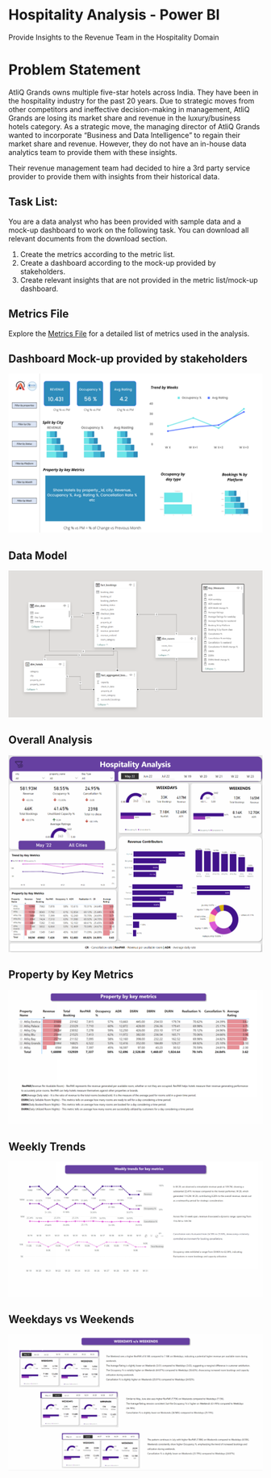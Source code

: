 # Hospitality Analysis - Power BI
Provide Insights to the Revenue Team in the Hospitality Domain

# Problem Statement
AtliQ Grands owns multiple five-star hotels across India. They have been in the hospitality industry for the past 20 years. Due to strategic moves from other competitors and ineffective decision-making in management, AtliQ Grands are losing its market share and revenue in the luxury/business hotels category. As a strategic move, the managing director of AtliQ Grands wanted to incorporate “Business and Data Intelligence” to regain their market share and revenue. However, they do not have an in-house data analytics team to provide them with these insights.

Their revenue management team had decided to hire a 3rd party service provider to provide them with insights from their historical data.

## Task List:
You are a data analyst who has been provided with sample data and a mock-up dashboard to work on the following task. You can download all relevant documents from the download section.

1. Create the metrics according to the metric list.
2. Create a dashboard according to the mock-up provided by stakeholders.
3. Create relevant insights that are not provided in the metric list/mock-up dashboard.

## Metrics File
Explore the [Metrics File](https://github.com/ayushi1206agrawal/Hospitality_Analysis_Power_BI/blob/main/Metrics/metrics%20list.xlsx) for a detailed list of metrics used in the analysis.


## Dashboard Mock-up provided by stakeholders
![Mock-up Dashboard](https://github.com/ayushi1206agrawal/Hospitality_Analysis_Power_BI/blob/main/Metrics/mock%20up%20dashboard_atliq%20grands.png)

## Data Model
![Data Model](https://github.com/ayushi1206agrawal/Hospitality_Analysis_Power_BI/blob/main/Metrics/Data_Model.png)

## Overall Analysis
![Overview](https://github.com/ayushi1206agrawal/Hospitality_Analysis_Power_BI/blob/main/Metrics/Overview.png)

## Property by Key Metrics
![Property by key metrics](https://github.com/ayushi1206agrawal/Hospitality_Analysis_Power_BI/blob/main/Metrics/Property_by_Key_Metrics.png)

## Weekly Trends
![Weekly Trends](https://github.com/ayushi1206agrawal/Hospitality_Analysis_Power_BI/blob/main/Metrics/Weekly_Trends.png)

## Weekdays vs Weekends
![Weekdays vs Weekends](https://github.com/ayushi1206agrawal/Hospitality_Analysis_Power_BI/blob/main/Metrics/WEEKDAYS_vs_WEEKENDS.png)

